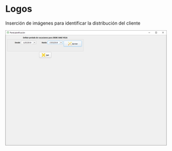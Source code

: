 # Logos

Inserción de imágenes para identificar la distribución del cliente

![](../../../.gitbook/assets/image%20%28414%29.png)

